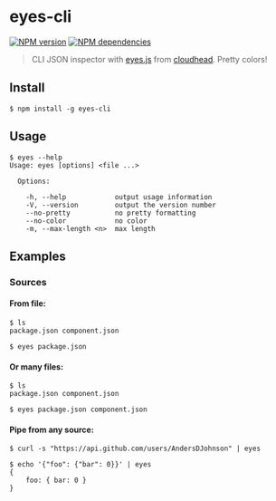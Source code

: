 # eyes-cli

[![NPM version](https://badge.fury.io/js/eyes-cli.png)](http://badge.fury.io/js/eyes-cli)
[![NPM dependencies](https://david-dm.org/AndersDJohnson/eyes-cli.png)](https://david-dm.org/AndersDJohnson/eyes-cli)

> CLI JSON inspector with [eyes.js][eyes] from [cloudhead][cloudhead]. Pretty colors!

## Install

```shell
$ npm install -g eyes-cli
```

## Usage

```shell
$ eyes --help
Usage: eyes [options] <file ...>

  Options:

    -h, --help            output usage information
    -V, --version         output the version number
    --no-pretty           no pretty formatting
    --no-color            no color
    -m, --max-length <n>  max length
```

## Examples

### Sources

#### From file:
```shell
$ ls
package.json component.json

$ eyes package.json
```

#### Or many files:
```shell
$ ls
package.json component.json

$ eyes package.json component.json
```

#### Pipe from any source:
```shell
$ curl -s "https://api.github.com/users/AndersDJohnson" | eyes
```

```shell
$ echo '{"foo": {"bar": 0}}' | eyes 
{
    foo: { bar: 0 }
}
```

[eyes]: https://github.com/cloudhead/eyes.js
[cloudhead]: https://github.com/cloudhead/
